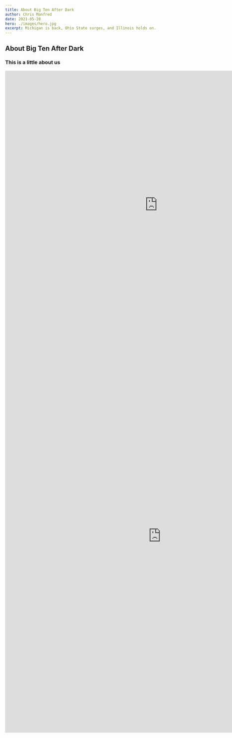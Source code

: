 ```yaml
---
title: About Big Ten After Dark
author: Chris Manfred
date: 2021-05-28
hero: ./images/hero.jpg
excerpt: Michigan is back, Ohio State surges, and Illinois holds on.
---
```


## About Big Ten After Dark

### This is a little about us

<iframe src="https://public.tableau.com/views/BigTenPlayersReturning/Sheet1?:showVizHome=no&:embed=true" width="981" height="864" frameborder="0"></iframe>

<iframe src="https://public.tableau.com/views/ATaleof50Cities/ATaleof50Cities?:embed=y&:display_count=yes&:toolbar=no" width="1004" height="1269" frameborder="0"></iframe>
